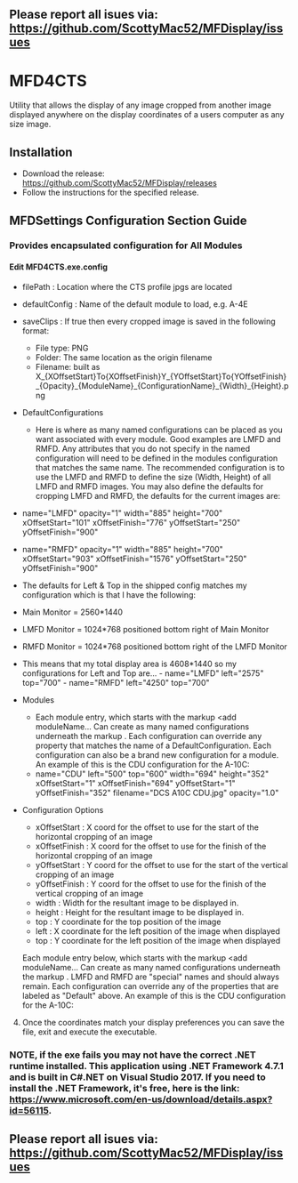 ## Please report all isues via: https://github.com/ScottyMac52/MFDisplay/issues

# MFD4CTS
Utility that allows the display of any image cropped from another image displayed anywhere on the display coordinates of a users computer as any size image.

## Installation
 - Download the release: https://github.com/ScottyMac52/MFDisplay/releases
 - Follow the instructions for the specified release.

 ## MFDSettings Configuration Section Guide
  ### Provides encapsulated configuration for All Modules
  #### Edit MFD4CTS.exe.config 
  - filePath : Location where the CTS profile jpgs are located 
  - defaultConfig : Name of the default module to load, e.g. A-4E
  - saveClips : If true then every cropped image is saved in the following format:
    - File type: PNG
    - Folder: The same location as the origin filename
    - Filename: built as 
 X_{XOffsetStart}To{XOffsetFinish}Y_{YOffsetStart}To{YOffsetFinish}\_{Opacity}\_{ModuleName}\_{ConfigurationName}\_{Width}\_{Height}.png     
  - DefaultConfigurations
    - Here is where as many named configurations can be placed as you want associated with every module. Good examples are LMFD and RMFD. Any attributes that you do not specify in the named configuration will need to be defined in the modules configuration that matches the same name. The recommended configuration is to use the LMFD and RMFD to define the size (Width, Height) of all LMFD and RMFD images. You may also define the defaults for cropping LMFD and RMFD, the defaults for the current images are:
 - name="LMFD" opacity="1" width="885" height="700" xOffsetStart="101" xOffsetFinish="776" yOffsetStart="250" yOffsetFinish="900"
 - name="RMFD" opacity="1" width="885" height="700" xOffsetStart="903" xOffsetFinish="1576" yOffsetStart="250" yOffsetFinish="900"

  - The defaults for Left & Top in the shipped config matches my configuration which is that I have the following:
   - Main Monitor = 2560*1440
   - LMFD Monitor = 1024*768 positioned bottom right of Main Monitor
   - RMFD Monitor = 1024*768 positioned bottom right of the LMFD Monitor
   - This means that my total display area is 4608*1440 so my configurations for Left and Top are...
    - name="LMFD" left="2575" top="700"
    - name="RMFD" left="4250" top="700"

  - Modules
    - Each module entry, which starts with the markup <add moduleName... Can create as many named configurations underneath the markup <Configurations>. Each configuration can override any property that matches the name of a DefaultConfiguration. Each configuration can also be a brand new configuration for a module. An example of this is the CDU configuration for the A-10C:
    - name="CDU" left="500" top="600" width="694" height="352" xOffsetStart="1" xOffsetFinish="694" yOffsetStart="1" yOffsetFinish="352" filename="DCS A10C CDU.jpg" opacity="1.0"
    
  - Configuration Options
    - xOffsetStart : X coord for the offset to use for the start of the horizontal cropping of an image
    - xOffsetFinish : X coord for the offset to use for the finish of the horizontal cropping of an image
    - yOffsetStart : Y coord for the offset to use for the start of the vertical cropping of an image
    - yOffsetFinish : Y coord for the offset to use for the finish of the vertical cropping of an image
    - width : Width for the resultant image to be displayed in.
    - height : Height for the resultant image to be displayed in.
    - top : Y coordinate for the top position of the image 
    - left : X coordinate for the left position of the image when displayed
    - top : Y coordinate for the left position of the image when displayed
  
    Each module entry below, which starts with the markup <add moduleName... Can create as many named configurations underneath 
    the markup <Configurations>. LMFD and RMFD are "special" names and should always remain. Each configuration can override any 
    of the properties that are labeled as "Default" above. An example of this is the CDU configuration for the A-10C:
    
    <add name="CDU" rMfdLeft="500" top="600" width="694" height="352" xRMFDOffsetStart="1" xRMFDOffsetFinish="694" yOffsetStart="1" yOffsetFinish="352" filename="DCS A10C CDU.jpg" opacity="1.0" />
    
  4. Once the coordinates match your display preferences you can save the file, exit and execute the executable.
  ### NOTE, if the exe fails you may not have the correct .NET runtime installed. This application using .NET Framework 4.7.1 and is built in C#.NET on Visual Studio 2017. If you need to install the .NET Framework, it's free, here is the link: https://www.microsoft.com/en-us/download/details.aspx?id=56115.   
  
## Please report all isues via: https://github.com/ScottyMac52/MFDisplay/issues

